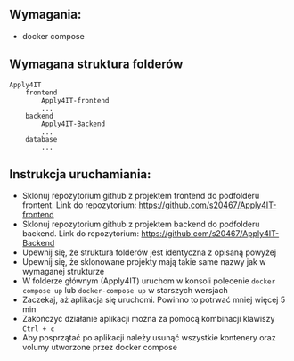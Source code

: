 ## Wymagania:
- docker compose

## Wymagana struktura folderów
```
Apply4IT
    frontend
        Apply4IT-frontend
        ...
    backend
        Apply4IT-Backend
        ...
    database
        ...
```

## Instrukcja uruchamiania:
- Sklonuj repozytorium github z projektem frontend do podfolderu frontent. Link do repozytorium: https://github.com/s20467/Apply4IT-frontend
- Sklonuj repozytorium github z projektem backend do podfolderu backend. Link do repozytorium: https://github.com/s20467/Apply4IT-Backend
- Upewnij się, że struktura folderów jest identyczna z opisaną powyżej
- Upewnij się, że sklonowane projekty mają takie same nazwy jak w wymaganej strukturze
- W folderze głównym (Apply4IT) uruchom w konsoli polecenie ```docker compose up``` lub ```docker-compose up``` w starszych wersjach
- Zaczekaj, aż aplikacja się uruchomi. Powinno to potrwać mniej więcej 5 min
- Zakończyć działanie aplikacji można za pomocą kombinacji klawiszy ```Ctrl + c``` 
- Aby posprzątać po aplikacji należy usunąć wszystkie kontenery oraz volumy utworzone przez docker compose